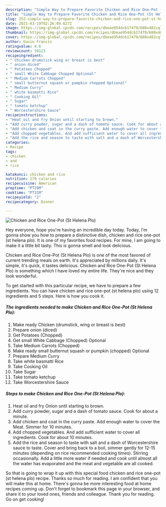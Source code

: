 ```yaml
---
description: "Simple Way to Prepare Favorite Chicken and Rice One-Pot (St Helena Plo)"
title: "Simple Way to Prepare Favorite Chicken and Rice One-Pot (St Helena Plo)"
slug: 252-simple-way-to-prepare-favorite-chicken-and-rice-one-pot-st-helena-plo
date: 2021-03-19T02:26:09.627Z
image: https://img-global.cpcdn.com/recipes/dbeae954dcb17479/680x482cq70/chicken-and-rice-one-pot-st-helena-plo-recipe-main-photo.jpg
thumbnail: https://img-global.cpcdn.com/recipes/dbeae954dcb17479/680x482cq70/chicken-and-rice-one-pot-st-helena-plo-recipe-main-photo.jpg
cover: https://img-global.cpcdn.com/recipes/dbeae954dcb17479/680x482cq70/chicken-and-rice-one-pot-st-helena-plo-recipe-main-photo.jpg
author: Gavin Francis
ratingvalue: 4.6
reviewcount: 10123
recipeingredient:
- " Chicken drumstick wing or breast is best"
- " onion diced"
- " Potatoes Chopped"
- " small White Cabbage Chopped Optional"
- " Medium Carrots Chopped"
- " small butternut squash or pumpkin chopped Optional"
- " Medium Curry"
- " white basmatti Rice"
- " Cooking Oil"
- " Sugar"
- " tomato ketchup"
- " Worcestershire Sauce"
recipeinstructions:
- "Heat oil and fry Onion until starting to brown."
- "Add curry powder, sugar and a dash of tomato sauce. Cook for about a minute."
- "Add chicken and coat in the curry paste. Add enough water to cover the Meat. Simmer for 10 minutes."
- "Add chopped vegetables. And add sufficient water to cover all ingredients. Cook for about 10 minutes."
- "Add the rice and season to taste with salt and a dash of Worcestershire sauce to taste. Cover and bring back to a boil, simmer gently for 12-15 minutes (depending on rice recommended cooking times). Stirring occasionally. Add a little more water if needed and cook until almost all the water has evaporated and the meat and vegetable are all cooked."
categories:
- Recipe
tags:
- chicken
- and
- rice

katakunci: chicken and rice 
nutrition: 279 calories
recipecuisine: American
preptime: "PT29M"
cooktime: "PT31M"
recipeyield: "2"
recipecategory: Dinner

---
```



![Chicken and Rice One-Pot (St Helena Plo)](https://img-global.cpcdn.com/recipes/dbeae954dcb17479/680x482cq70/chicken-and-rice-one-pot-st-helena-plo-recipe-main-photo.jpg)

Hey everyone, hope you're having an incredible day today. Today, I'm gonna show you how to prepare a distinctive dish, chicken and rice one-pot (st helena plo). It is one of my favorites food recipes. For mine, I am going to make it a little bit tasty. This is gonna smell and look delicious.

Chicken and Rice One-Pot (St Helena Plo) is one of the most favored of current trending meals on earth. It's appreciated by millions daily. It's simple, it's quick, it tastes delicious. Chicken and Rice One-Pot (St Helena Plo) is something which I have loved my entire life. They're nice and they look wonderful.




To get started with this particular recipe, we have to prepare a few ingredients. You can have chicken and rice one-pot (st helena plo) using 12 ingredients and 5 steps. Here is how you cook it.

<!--inarticleads1-->

##### The ingredients needed to make Chicken and Rice One-Pot (St Helena Plo):

1. Make ready  Chicken (drumstick, wing or breast is best)
1. Prepare  onion (diced)
1. Get  Potatoes (Chopped)
1. Get  small White Cabbage (Chopped) Optional
1. Take  Medium Carrots (Chopped)
1. Make ready  small butternut squash or pumpkin (chopped) Optional
1. Prepare  Medium Curry
1. Take  white basmatti Rice
1. Take  Cooking Oil
1. Take  Sugar
1. Take  tomato ketchup
1. Take  Worcestershire Sauce




<!--inarticleads2-->

##### Steps to make Chicken and Rice One-Pot (St Helena Plo):

1. Heat oil and fry Onion until starting to brown.
1. Add curry powder, sugar and a dash of tomato sauce. Cook for about a minute.
1. Add chicken and coat in the curry paste. Add enough water to cover the Meat. Simmer for 10 minutes.
1. Add chopped vegetables. And add sufficient water to cover all ingredients. Cook for about 10 minutes.
1. Add the rice and season to taste with salt and a dash of Worcestershire sauce to taste. Cover and bring back to a boil, simmer gently for 12-15 minutes (depending on rice recommended cooking times). Stirring occasionally. Add a little more water if needed and cook until almost all the water has evaporated and the meat and vegetable are all cooked.




So that is going to wrap it up with this special food chicken and rice one-pot (st helena plo) recipe. Thanks so much for reading. I am confident that you will make this at home. There's gonna be more interesting food at home recipes coming up. Don't forget to bookmark this page in your browser, and share it to your loved ones, friends and colleague. Thank you for reading. Go on get cooking!

